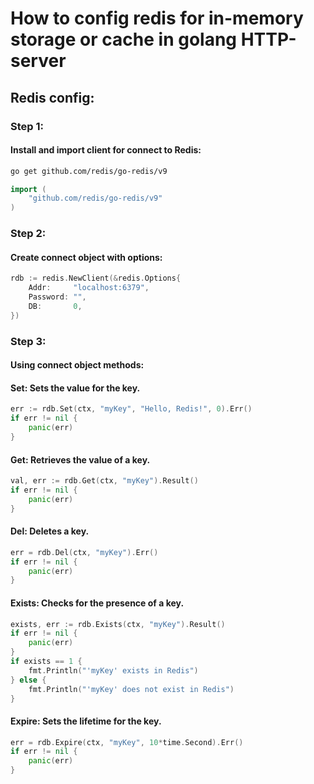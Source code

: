 # How to config redis for in-memory storage or cache in golang HTTP-server


## Redis config: 

### Step 1:
#### Install and import client for connect to Redis:
```bash
go get github.com/redis/go-redis/v9
```
```go
import (
    "github.com/redis/go-redis/v9"
)
```

### Step 2:
#### Create connect object with options:
```go
rdb := redis.NewClient(&redis.Options{
    Addr:     "localhost:6379",
    Password: "",
    DB:       0,
})
```

### Step 3:
#### Using connect object methods:

#### Set: Sets the value for the key.
```go
err := rdb.Set(ctx, "myKey", "Hello, Redis!", 0).Err()
if err != nil {
    panic(err)
}
```
#### Get: Retrieves the value of a key.
```go
val, err := rdb.Get(ctx, "myKey").Result()
if err != nil {
    panic(err)
}
```

#### Del: Deletes a key.
```go
err = rdb.Del(ctx, "myKey").Err()
if err != nil {
    panic(err)
}
```

#### Exists: Checks for the presence of a key.

```go
exists, err := rdb.Exists(ctx, "myKey").Result()
if err != nil {
    panic(err)
}
if exists == 1 {
    fmt.Println("'myKey' exists in Redis")
} else {
    fmt.Println("'myKey' does not exist in Redis")
}
```

#### Expire: Sets the lifetime for the key.

```go
err = rdb.Expire(ctx, "myKey", 10*time.Second).Err()
if err != nil {
    panic(err)
}
```

